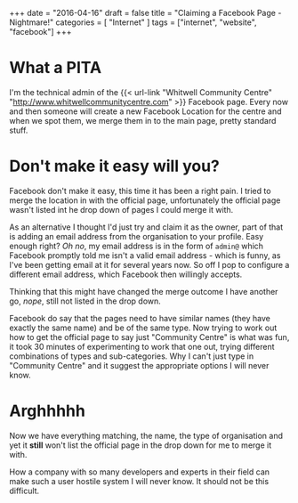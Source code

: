 +++
date = "2016-04-16"
draft = false
title = "Claiming a Facebook Page - Nightmare!"
categories = [ "Internet" ]
tags = ["internet", "website", "facebook"]
+++

# What a PITA
I'm the technical admin of the {{< url-link "Whitwell Community Centre" "http://www.whitwellcommunitycentre.com" >}} Facebook page.  Every now and then someone will create a new Facebook Location for the centre and when we spot them, we merge them in to the main page, pretty standard stuff.

# Don't make it easy will you?
Facebook don't make it easy, this time it has been a right pain.  I tried to merge the location in with the official page, unfortunately the official page wasn't listed int he drop down of pages I could merge it with.

As an alternative I thought I'd just try and claim it as the owner, part of that is adding an email address from the organisation to your profile.  Easy enough right? *Oh no*, my email address is in the form of `admin@` which Facebook promptly told me isn't a valid email address - which is funny, as I've been getting email at it for several years now.  So off I pop to configure a different email address, which Facebook then willingly accepts.

Thinking that this might have changed the merge outcome I have another go, *nope*, still not listed in the drop down.

Facebook do say that the pages need to have similar names (they have exactly the same name) and be of the same type.  Now trying to work out how to get the official page to say just "Community Centre" is what was fun, it took 30 minutes of experimenting to work that one out, trying different combinations of types and sub-categories. Why I can't just type in "Community Centre" and it suggest the appropriate options I will never know. 

# Arghhhhh
Now we have everything matching, the name, the type of organisation and yet it **still** won't list the official page in the drop down for me to merge it with.

How a company with so many developers and experts in their field can make such a user hostile system I will never know. It should not be this difficult. 